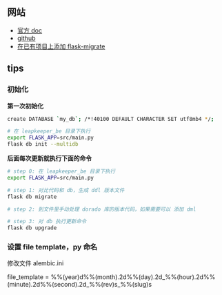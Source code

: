 
## 网站

- [官方 doc](https://flask-migrate.readthedocs.io/en/latest)
- [github](https://github.com/miguelgrinberg/flask-migrate)
- [在已有项目上添加 flask-migrate](https://blog.miguelgrinberg.com/post/how-to-add-flask-migrate-to-an-existing-project)

## tips

### 初始化

**第一次初始化**
```bash
create DATABASE `my_db`; /*!40100 DEFAULT CHARACTER SET utf8mb4 */;

# 在 leapkeeper_be 目录下执行
export FLASK_APP=src/main.py
flask db init --multidb
```

**后面每次更新就执行下面的命令**
```bash
# step 0: 在 leapkeeper_be 目录下执行
export FLASK_APP=src/main.py

# step 1: 对比代码和 db，生成 ddl 版本文件
flask db migrate 

# step 2: 到文件里手动处理 dorado 库的版本代码，如果需要可以 添加 dml

# step 3: 对 db 执行更新命令
flask db upgrade 
```

### 设置 file template，py 命名

修改文件 alembic.ini

file_template = %%(year)d%%(month).2d%%(day).2d_%%(hour).2d%%(minute).2d%%(second).2d_%%(rev)s_%%(slug)s
